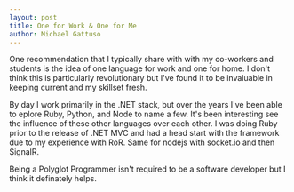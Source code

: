 ```yaml
---
layout: post
title: One for Work & One for Me
author: Michael Gattuso
---
```


One recommendation that I typically share with with my co-workers and students is the idea of one language for work and one for home. I don't think this is particularly revolutionary but I've found it to be invaluable in keeping current and my skillset fresh.

By day I work primarily in the .NET stack, but over the years I've been able to eplore Ruby, Python, and Node to name a few. It's been interesting see the influence of these other languages over each other. I was doing Ruby prior to the release of .NET MVC and had a head start with the framework due to my experience with RoR. Same for nodejs with socket.io and then SignalR.

Being a Polyglot Programmer isn't required to be a software developer but I think it definately helps.